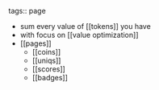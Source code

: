 tags:: page

- sum every value of [[tokens]] you have
- with focus on [[value optimization]]
- [[pages]]
	- [[coins]]
	- [[uniqs]]
	- [[scores]]
	- [[badges]]